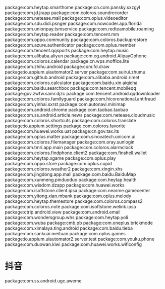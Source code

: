package:com.heytap.smarthome
package:cn.com.pansky.sxzgyl
package:com.jd.jrapp
package:com.coloros.soundrecorder
package:com.netease.mail
package:com.oplus.videoeditor
package:com.sdu.didi.psnger
package:com.nowcoder.app.florida
package:com.unionpay.tsmservice
package:com.redteamobile.roaming
package:com.heytap.reader
package:com.tencent.mm
package:com.oppo.community
package:com.coloros.backuprestore
package:com.azure.authenticator
package:com.oplus.member
package:com.tencent.qqsports
package:com.heytap.music
package:com.alibaba.aliyun
package:com.eg.android.AlipayGphone
package:com.coloros.calendar
package:cn.wps.moffice.lite
package:com.zhihu.android
package:com.fd.draw
package:io.appium.uiautomator2.server
package:com.suirui.zhumu
package:com.github.android
package:com.alibaba.android.rimet
package:com.coloros.calculator
package:com.baidu.xin.aiqicha
package:com.baidu.searchbox
package:com.tencent.mobileqq
package:gov.zwfw.samr.djzc
package:com.tencent.android.qqdownloader
package:com.coloros.familyguard
package:com.hicorenational.antifraud
package:com.yinhai.sxrst
package:com.autonavi.minimap
package:com.android.chrome
package:com.taobao.taobao
package:com.ss.android.article.news
package:com.netease.cloudmusic
package:com.coloros.shortcuts
package:com.coloros.translate
package:io.appium.settings
package:com.coloros.favorite
package:com.huawei.works.uat
package:cn.gov.tax.its
package:com.oplus.matter
package:com.sinovatech.unicom.ui
package:com.coloros.filemanager
package:com.oray.sunlogin
package:com.tmri.app.main
package:com.coloros.alarmclock
package:com.coloros.findphone.client2
package:com.finshell.wallet
package:com.heytap.xgame
package:com.oplus.play
package:com.oppo.store
package:com.oplus.cupid
package:com.coloros.weather2
package:com.xingin.xhs
package:com.jingdong.app.mall
package:com.baidu.BaiduMap
package:com.xunmeng.pinduoduo
package:com.heytap.health
package:com.wisdom.dzapp
package:com.huawei.works
package:com.isoftstone.client.ipsa
package:com.nearme.gamecenter
package:com.yitong.xian.mbank
package:com.oplus.melody
package:com.heytap.themestore
package:com.coloros.compass2
package:com.coloros.note
package:com.isoftstone.welink.ipsa
package:ctrip.android.view
package:com.android.email
package:com.wondersgroup.whs
package:com.heytap.yoli
package:com.wuba
package:cmb.pb
package:com.oneplus.brickmode
package:com.ximalaya.ting.android
package:com.baidu.tieba
package:com.sankuai.meituan
package:com.oplus.games
package:io.appium.uiautomator2.server.test
package:com.youku.phone
package:com.duowan.kiwi
package:com.huawei.works.wificonfig
# 抖音
package:com.ss.android.ugc.aweme